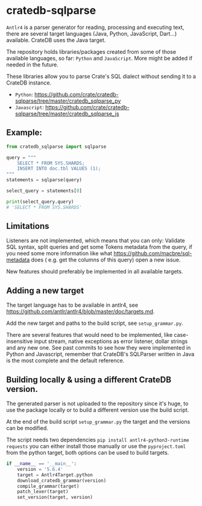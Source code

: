 # cratedb-sqlparse

`Antlr4` is a parser generator for reading, processing and executing text, there are several
target languages (Java, Python, JavaScript, Dart...) available. CrateDB uses the Java target.

The repository holds libraries/packages created from some of those available languages, so
far: `Python` and `JavaScript`.
More might be added if needed in the future.

These libraries allow you to parse Crate's SQL dialect without sending it to a CrateDB instance.

- `Python`: https://github.com/crate/cratedb-sqlparse/tree/master/cratedb_sqlparse_py
- `Javascript`: https://github.com/crate/cratedb-sqlparse/tree/master/cratedb_sqlparse_js

## Example:

```python
from cratedb_sqlparse import sqlparse

query = """
    SELECT * FROM SYS.SHARDS;
    INSERT INTO doc.tbl VALUES (1);
"""
statements = sqlparse(query)

select_query = statements[0]

print(select_query.query)
# 'SELECT * FROM SYS.SHARDS'
```

## Limitations

Listeners are not implemented, which means that you can only: Validate SQL syntax,
split queries and get some Tokens metadata from
the query, if you need some more information like what https://github.com/macbre/sql-metadata does (
e.g. get the columns of this query) open a new issue.

New features should preferably be implemented in all available targets.

## Adding a new target

The target language has to be available in antlr4,
see https://github.com/antlr/antlr4/blob/master/doc/targets.md.
 
Add the new target and paths to the build script, see `setup_grammar.py`.

There are several features that would need to be implemented, like case-insensitive input stream, native
exceptions as error listener, dollar strings and any new one. See past commits to see how they were
implemented in Python and Javascript, remember that CrateDB's SQLParser written in Java is the most
complete and the default reference.

## Building locally & using a different CrateDB version.

The generated parser is not uploaded to the repository since it's huge, to use the package locally or
to build a different version use the build script.

At the end of the build script `setup_grammar.py` the target and the versions can be modified.

The script needs two dependencies `pip install antlr4-python3-runtime requests` you can either
install those manually or use the `pyproject.toml` from the python target, both options can be used to build targets.

```python
if __name__ == '__main__':
    version = '5.6.4'
    target = Antlr4Target.python
    download_cratedb_grammar(version)
    compile_grammar(target)
    patch_lexer(target)
    set_version(target, version)
```
